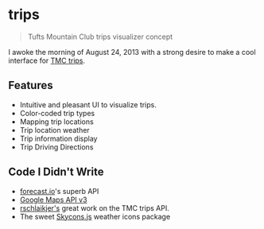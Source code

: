 trips
=====

> Tufts Mountain Club trips visualizer concept

I awoke the morning of August 24, 2013 with a strong desire to make a cool interface for [TMC trips](http://www.tuftsmountainclub.org/trips-2). 

## Features
* Intuitive and pleasant UI to visualize trips.
* Color-coded trip types
* Mapping trip locations
* Trip location weather 
* Trip information display
* Trip Driving Directions 

## Code I Didn't Write
* [forecast.io](http://developer.forecast.io)'s superb API
* [Google Maps API v3](https://developers.google.com/maps/documentation/javascript/)
* [rschlaikjer's](https://github.com/rschlaikjer) great work on the TMC trips API.
* The sweet [Skycons.js](https://github.com/darkskyapp/skycons) weather icons package
